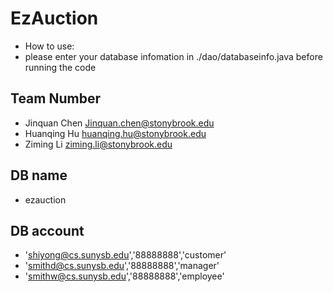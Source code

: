# EzAuction
* How to use:
* please enter your database infomation in ./dao/databaseinfo.java before running the code
## Team Number
* Jinquan Chen  Jinquan.chen@stonybrook.edu
* Huanqing Hu huanqing.hu@stonybrook.edu
* Ziming Li ziming.li@stonybrook.edu

## DB name
* ezauction
## DB account
* 'shiyong@cs.sunysb.edu','88888888','customer'
* 'smithd@cs.sunysb.edu','88888888','manager'
* 'smithw@cs.sunysb.edu','88888888','employee'
